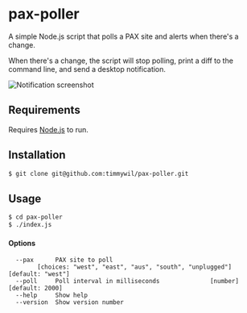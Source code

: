 # pax-poller
A simple Node.js script that polls a PAX site and alerts when there's a change.

When there's a change, the script will stop polling, print a diff to the command line, and send a desktop notification.

![Notification screenshot](https://raw.githubusercontent.com/timmywil/pax-poller/master/pax-poller.png)

## Requirements

Requires [Node.js](https://nodejs.org/en/download/) to run.

## Installation

```bash
$ git clone git@github.com:timmywil/pax-poller.git
```

## Usage

```bash
$ cd pax-poller
$ ./index.js
```

#### Options

```
  --pax      PAX site to poll
        [choices: "west", "east", "aus", "south", "unplugged"] [default: "west"]
  --poll     Poll interval in milliseconds              [number] [default: 2000]
  --help     Show help
  --version  Show version number
```
